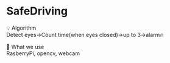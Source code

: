 # SafeDriving

💡 Algorithm   
Detect eyes->Count time(when eyes closed)->up to 3->alarm🔥   

🙈 What we use   
RasberryPi, opencv, webcam
